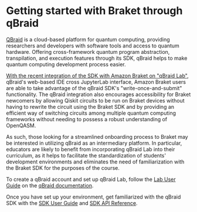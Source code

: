 # Getting started with Braket through qBraid

[QBraid](https://www.qbraid.com/) is a cloud-based platform for quantum computing, providing researchers and developers with software tools and access to quantum hardware. Offering cross-framework quantum program abstraction, transpilation, and execution features through its SDK, qBraid helps to make quantum computing development process easier.

[With the recent integration of the SDK with Amazon Braket on "qBraid Lab"](https://www.qbraid.com/blog/qbraid-announces-qbraid-sdk-integrated-with-amazon-braket), qBraid's web-based IDE cross JupyterLab interface, Amazon Braket users are able to take advantage of the qBraid SDK's "write-once-and-submit" functionality. The qBraid integration also encourages accessibility for Braket newcomers by allowing Qiskit circuits to be run on Braket devices without having to rewrite the circuit using the Braket SDK and by providing an efficient way of switching circuits among multiple quantum computing frameworks without needing to possess a robust understanding of OpenQASM.

As such, those looking for a streamlined onboarding process to Braket may be interested in utilizing qBraid as an intermediary platform. In particular, educators are likely to benefit from incorporating qBraid Lab into their curriculum, as it helps to facilitate the standardization of students' development environments and eliminates the need of familiarization with the Braket SDK for the purposes of the course.

To create a qBraid account and set up qBraid Lab, follow the [Lab User Guide](https://docs.qbraid.com/en/latest/lab/overview.html) on the [qBraid documentation](https://docs.qbraid.com/en/latest/index.html).

Once you have set up your environment, get familiarized with the qBraid SDK with the [SDK User Guide](https://docs.qbraid.com/en/latest/sdk/overview.html) and [SDK API Reference](https://docs.qbraid.com/en/latest/api/qbraid.html).
